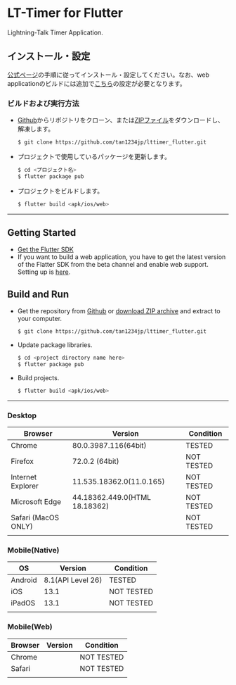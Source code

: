 # LT-Timer for Flutter

Lightning-Talk Timer Application.

## インストール・設定

[公式ページ](https://flutter.dev/docs/get-started/install)の手順に従ってインストール・設定してください。なお、web applicationのビルドには追加で[こちら](https://flutter.dev/docs/get-started/web)の設定が必要となります。

### ビルドおよび実行方法

- [Github](https://github.com/tan1234jp/lttimer_flutter)からリポジトリをクローン、または[ZIPファイル](https://github.com/tan1234jp/lttimer_flutter/archive/master.zip)をダウンロードし、解凍します。

  ```sh
  $ git clone https://github.com/tan1234jp/lttimer_flutter.git
  ```

- プロジェクトで使用しているパッケージを更新します。

  ```sh
  $ cd <プロジェクト名>
  $ flutter package pub
  ```

- プロジェクトをビルドします。

  ```sh
  $ flutter build <apk/ios/web>
  ```

  

------

## Getting Started

- [Get the Flutter SDK](https://flutter.dev/docs/get-started/install)
- If you want to build a web application, you have to get the latest version of the Flatter SDK from the beta channel and enable web support. Setting up is [here](https://flutter.dev/docs/get-started/web).

## Build and Run

- Get the repository from [Github](https://github.com/tan1234jp/lttimer_flutter) or [download ZIP archive](https://github.com/tan1234jp/lttimer_flutter/archive/master.zip) and extract to your computer.

  ```sh
  $ git clone https://github.com/tan1234jp/lttimer_flutter.git
  ```

- Update package libraries.

  ```sh
  $ cd <project directory name here>
  $ flutter package pub
  ```

- Build projects.

  ```sh
  $ flutter build <apk/ios/web>
  ```

------

### Desktop

| Browser             | Version                       | Condition  |
| ------------------- | ----------------------------- | ---------- |
| Chrome              | 80.0.3987.116(64bit)          | TESTED     |
| Firefox             | 72.0.2 (64bit)                | NOT TESTED |
| Internet Explorer   | 11.535.18362.0(11.0.165)      | NOT TESTED |
| Microsoft Edge      | 44.18362.449.0(HTML 18.18362) | NOT TESTED |
| Safari (MacOS ONLY) |                               | NOT TESTED |
|                     |                               |            |

### Mobile(Native)

| OS      | Version           | Condition  |
| ------- | ----------------- | ---------- |
| Android | 8.1(API Level 26) | TESTED     |
| iOS     | 13.1              | NOT TESTED |
| iPadOS  | 13.1              | NOT TESTED |
|         |                   |            |

### Mobile(Web)

| Browser | Version | Condition  |
| ------- | ------- | ---------- |
| Chrome  |         | NOT TESTED |
| Safari  |         | NOT TESTED |
|         |         |            |

